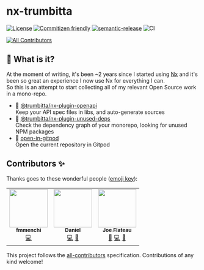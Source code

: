 # nx-trumbitta

[![License](https://img.shields.io/npm/l/@trumbitta/nx-plugin-openapi)]()
[![Commitizen friendly](https://img.shields.io/badge/commitizen-friendly-brightgreen.svg)](http://commitizen.github.io/cz-cli/)
[![semantic-release](https://img.shields.io/badge/%20%20%F0%9F%93%A6%F0%9F%9A%80-semantic--release-e10079.svg)](https://github.com/semantic-release/semantic-release)
![CI](https://github.com/trumbitta/nx-trumbitta/workflows/CI/badge.svg?event=push)

<!-- ALL-CONTRIBUTORS-BADGE:START - Do not remove or modify this section -->
[![All Contributors](https://img.shields.io/badge/all_contributors-3-orange.svg?style=flat-square)](#contributors-)
<!-- ALL-CONTRIBUTORS-BADGE:END -->

## 🧐 What is it?

At the moment of writing, it's been ~2 years since I started using [Nx](https://github.com/nrwl/nx) and it's been so great an experience I now use Nx for everything I can.  
So this is an attempt to start collecting all of my relevant Open Source work in a mono-repo.

- 🤖 [@trumbitta/nx-plugin-openapi](packages/nx-plugin-openapi/README.md)  
  Keep your API spec files in libs, and auto-generate sources
- 🧽 [@trumbitta/nx-plugin-unused-deps](packages/nx-plugin-unused-deps/README.md)  
  Check the dependency graph of your monorepo, looking for unused NPM packages
- 🍊 [open-in-gitpod](packages/open-in-gitpod/README.md)  
  Open the current repository in Gitpod

## Contributors ✨

Thanks goes to these wonderful people ([emoji key](https://allcontributors.org/docs/en/emoji-key)):

<!-- ALL-CONTRIBUTORS-LIST:START - Do not remove or modify this section -->
<!-- prettier-ignore-start -->
<!-- markdownlint-disable -->
<table>
  <tr>
    <td align="center"><a href="https://github.com/fmmenchi"><img src="https://avatars.githubusercontent.com/u/12685345?v=4?s=100" width="100px;" alt=""/><br /><sub><b>fmmenchi</b></sub></a><br /><a href="https://github.com/trumbitta/nx-trumbitta/commits?author=fmmenchi" title="Code">💻</a></td>
    <td align="center"><a href="https://github.com/djbreen7"><img src="https://avatars.githubusercontent.com/u/13296622?v=4?s=100" width="100px;" alt=""/><br /><sub><b>Daniel</b></sub></a><br /><a href="https://github.com/trumbitta/nx-trumbitta/commits?author=djbreen7" title="Code">💻</a> <a href="https://github.com/trumbitta/nx-trumbitta/issues?q=author%3Adjbreen7" title="Bug reports">🐛</a></td>
    <td align="center"><a href="http://joeflateau.net"><img src="https://avatars.githubusercontent.com/u/643331?v=4?s=100" width="100px;" alt=""/><br /><sub><b>Joe Flateau</b></sub></a><br /><a href="https://github.com/trumbitta/nx-trumbitta/issues?q=author%3Ajoeflateau" title="Bug reports">🐛</a> <a href="https://github.com/trumbitta/nx-trumbitta/commits?author=joeflateau" title="Code">💻</a> <a href="https://github.com/trumbitta/nx-trumbitta/commits?author=joeflateau" title="Documentation">📖</a></td>
  </tr>
</table>

<!-- markdownlint-restore -->
<!-- prettier-ignore-end -->

<!-- ALL-CONTRIBUTORS-LIST:END -->

This project follows the [all-contributors](https://github.com/all-contributors/all-contributors) specification. Contributions of any kind welcome!
